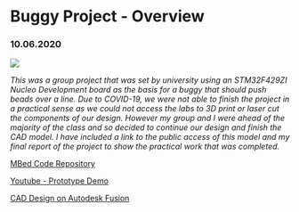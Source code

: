 <h1> Buggy Project - Overview </h1>

<h3> 10.06.2020 </h3>

![](https://lh3.googleusercontent.com/fn1Qh5fxOPcVesvxBxg37XGEw-qJM5_48cHyiaQIGVSOIQztI7O2Nyq1wyciPlv4PiSKGzWEp9C7Z0mWauE7-OB2d9p8ybJXV-Tq-Dsd4WmuqtoIy_lifTNV6PpVpLdVS1E3lZJ4jhXWQICGfuGaLfdnzN6_iNZvjoDez431lj85kBceCp3OxLxIMcJg4zHY6qAjYmoXs_N4HYaCNVxS-0OU4zl0n-NCrW2-SqRDGuP3YMtUA9ZkeFEYF690nILCyHrwVBShTllj7OxQQ8NYlncWN8ytw-SRSskqjndSDy7ZNrB1kDNlylRgH0ATEhgjv-CXRBX9u2IELslNvV4k0Ar5qy_Dk-mnSXDmNvxMGkqTkb2Wezr5LOMd2jfwGkipfbtE-cpggLEPCvOkhPd5KAUXeSa-bQOIMQRd4iFouw5ws7h3qocyhBqJg8wJty_0L9fNsVqS7FrQcT1U-13eB3M85qcmyyO29YZUK5BiJg_WaNm9307M1Hs9jd1lVNpngWzH3bGBYjSLPCQCWi4OtIDRKnjO2PIy3yn3Fy1T165-7Q_cw7OaZY2BUmPgicyGf2tj8PMYg1GVCXH0cyDNnn2JwyDXOO2A8XTaajF995gtyUaapVfy6MiKVAEzJ0r_3DhRYM_WEF_CH0eHfFffVRI1DV-WkiO_FUC0lFKmPCkqsW6rxATu0YsRMgSnTA=w718-h482-no?authuser=0)

*This was a group project that was set by university using an STM32F429ZI Nucleo
Development board as the basis for a buggy that should push beads over a line. Due to
COVID-19, we were not able to finish the project in a practical sense as we could not access
the labs to 3D print or laser cut the components of our design. However my group and I
were ahead of the majority of the class and so decided to continue our design and finish
the CAD model. I have included a link to the public access of this model and my final report
of the project to show the practical work that was completed.*

[MBed Code Repository](https://jaffacat@os.mbed.com/users/jaffacat/code/BuggyDesign/)

[Youtube - Prototype Demo](https://www.youtube.com/watch?v=dmspv1YI-D4&feature=youtu.be)

[CAD Design on Autodesk Fusion](https://students5859.autodesk360.com/g/shares/SH56a43QTfd62c1cd968c333b426d042c16f)

